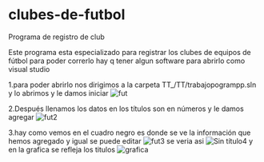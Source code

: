 # clubes-de-futbol
Programa de registro de club

Este programa esta especializado para registrar los clubes de equipos de fútbol para poder correrlo hay q tener algun software para abrirlo como visual studio

1.para poder abrirlo nos dirigimos a la carpeta TT_/TT/trabajopogrampp.sln y lo abrimos y le damos iniciar
![fut](https://user-images.githubusercontent.com/65639446/82402521-33645380-9a22-11ea-99aa-77bedbefcd78.png)

2.Después llenamos los datos en los títulos son en números y le damos agregar 
![fut2](https://user-images.githubusercontent.com/65639446/82403536-b1295e80-9a24-11ea-9079-f8af09477c16.png)

3.hay como vemos en el cuadro negro es donde se ve la información que hemos agregado y igual se puede editar 
![fut3](https://user-images.githubusercontent.com/65639446/82403769-40cf0d00-9a25-11ea-8597-78e006408c95.png)
se veria asi
![Sin título4](https://user-images.githubusercontent.com/65639446/82403853-73790580-9a25-11ea-9491-fb6679d9060e.png)
y en la grafica se refleja los titulos 
![grafica](https://user-images.githubusercontent.com/65639446/82404208-4e38c700-9a26-11ea-9977-77902b227001.png)

